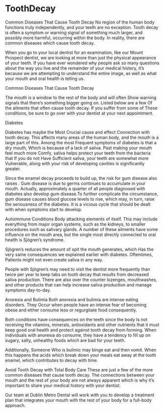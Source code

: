 # ToothDecay
Common Diseases That Cause Tooth Decay
No region of the human body functions truly independently, and your teeth are no exception. Tooth decay is often a symptom or warning signal of something much larger, and possibly more harmful, occurring within the body. In reality, there are common diseases which cause tooth decay.

When you go to your local dentist for an examination, like our Mount Prospect dentist, we are looking at more than just the physical appearance of your teeth. If you have ever wondered why people ask so many questions about the way you live and the remainder of your medical history, it’s because we are attempting to understand the entire image, as well as what your mouth and oral health is telling us.

Common Diseases That Cause Tooth Decay

The mouth is a window to the rest of the body and will often Show warning signals that there’s something bigger going on. Listed below are a few Of the ailments that often cause tooth decay. If you suffer from some of These conditions, be sure to go over with your dentist at your next appointment.

Diabetes

Diabetes has maybe the Most Crucial cause and effect Connection with tooth decay. This affects many areas of the human body, and the mouth is a large part of this. Among the most Frequent symptoms of diabetes is that a dry mouth, Which is because of a lack of saliva. Past making your mouth feel much more Comfy, saliva helps protect your teeth from the bacteria that If you do not Have Sufficient saliva, your teeth are somewhat more Vulnerable, along with your risk of developing cavities is significantly greater.


Since the enamel decay proceeds to build up, the risk for gum disease also raises . Gum disease is due to germs continues to accumulate in your mouth. Actually, approximately a quarter of all people diagnosed with diabetes also develop gum disease.To further complicate the circumstance, gum disease causes blood glucose levels to rise, which may, in turn, raise the seriousness of the diabetes. It is a vicious cycle that should be dealt with when symptoms start to develop.

Autoimmune Conditions
Body attacking elements of itself. This may include everything from major organ systems, such as the kidneys, to smaller procedures such as salivary glands. A number of these ailments have some influence on the mouth area, but the single most directly connected to oral health is Sjögren’s syndrome.

Sjögren’s reduces the amount of spit the mouth generates, which Has the very same consequences we explained earlier with diabetes. Oftentimes, Patients might not even create saliva in any way.

People with Sjögren’s may need to visit the dentist more frequently than twice per year to keep tabs on tooth decay that results from decreased saliva production. There are also over the counter lozenges, mouthwashes, and other products that can help increase saliva production and manage symptoms day-to-day.

Anorexia and Bulimia
Both anorexia and bulimia are intense eating disorders. They Occur when people have an intense fear of becoming obese and either consume less or regurgitate food consequently.

Both conditions have consequences on the teeth since the body Is not receiving the vitamins, minerals, antioxidants and other nutrients that it must keep good oral health and protect against tooth decay from forming. When individuals with anorexia do consume, they have a tendency to fill up on sugary, salty, unhealthy foods which are bad for your teeth.

Additionally, Someone Who is bulimic may binge eat and then vomit. When this happens the acids which break down your meals eat away at the tooth enamel, which contributes to decay with time.

Avoid Tooth Decay with Total Body Care
These are just a few of the more common diseases that cause tooth decay. The connections between your mouth and the rest of your body are not always apparent which is why it’s important to share your medical history with your dentist.

Our team at Dublin Metro Dental will work with you to develop a treatment plan that integrates your mouth with the rest of your body for a full-body approach.
